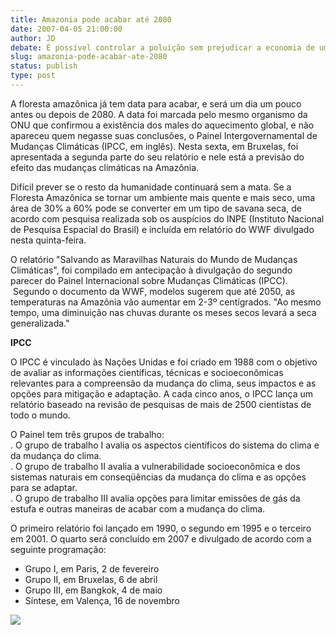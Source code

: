 ```yaml
---
title: Amazonia pode acabar até 2080
date: 2007-04-05 21:00:00
author: JD
debate: É possível controlar a poluição sem prejudicar a economia de um país?
slug: amazonia-pode-acabar-ate-2080
status: publish 
type: post
---
```


A floresta amazônica já tem data para acabar, e será um dia um pouco antes ou depois de 2080. A data foi marcada pelo mesmo organismo da ONU que confirmou a existência dos males do aquecimento global, e não apareceu quem negasse suas conclusões, o Painel Intergovernamental de Mudanças Climáticas (IPCC, em inglês). Nesta sexta, em Bruxelas, foi apresentada a segunda parte do seu relatório e nele está a previsão do efeito das mudanças climáticas na Amazônia.  
  
Difícil prever se o resto da humanidade continuará sem a mata. Se a Floresta Amazônica se tornar um ambiente mais quente e mais seco, uma área de 30% a 60% pode se converter em um tipo de savana seca, de acordo com pesquisa realizada sob os auspícios do INPE (Instituto Nacional de Pesquisa Espacial do Brasil) e incluída em relatório do WWF divulgado nesta quinta-feira.

O relatório "Salvando as Maravilhas Naturais do Mundo de Mudanças Climáticas", foi compilado em antecipação à divulgação do segundo parecer do Painel Internacional sobre Mudanças Climáticas (IPCC).
 Segundo o documento da WWF, modelos sugerem que até 2050, as temperaturas na Amazônia vão aumentar em 2-3º centígrados. "Ao mesmo tempo, uma diminuição nas chuvas durante os meses secos levará a seca generalizada." 


**IPCC** 


O IPCC é vinculado às Nações Unidas e foi criado em 1988 com o objetivo de avaliar as informações científicas, técnicas e socioeconômicas relevantes para a compreensão da mudança do clima, seus impactos e as opções para mitigação e adaptação. A cada cinco anos, o IPCC lança um relatório baseado na revisão de pesquisas de mais de 2500 cientistas de todo o mundo.   
  
O Painel tem três grupos de trabalho:   
. O grupo de trabalho I avalia os aspectos científicos do sistema do clima e da mudança do clima.   
. O grupo de trabalho II avalia a vulnerabilidade socioeconômica e dos sistemas naturais em conseqüências da mudança do clima e as opções para se adaptar.   
. O grupo de trabalho III avalia opções para limitar emissões de gás da estufa e outras maneiras de acabar com a mudança do clima.   
  
O primeiro relatório foi lançado em 1990, o segundo em 1995 e o terceiro em 2001. O quarto será concluído em 2007 e divulgado de acordo com a seguinte programação:   
  
- Grupo I, em Paris, 2 de fevereiro   
- Grupo II, em Bruxelas, 6 de abril   
- Grupo III, em Bangkok, 4 de maio   
- Síntese, em Valença, 16 de novembro   



  


![](http://www.jornaldedebates.ig.com.br/editor/fckeditor/editor/images/spacer.gif) 

